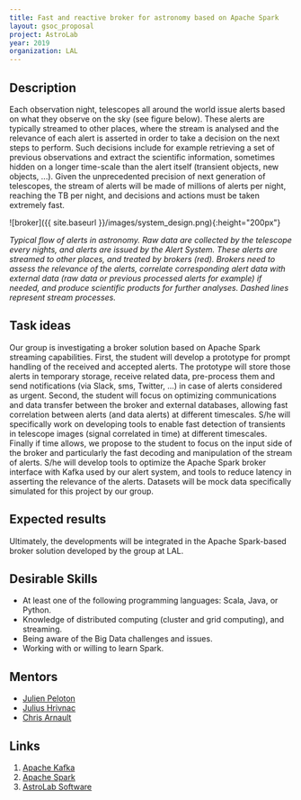 ```yaml
---
title: Fast and reactive broker for astronomy based on Apache Spark
layout: gsoc_proposal
project: AstroLab
year: 2019
organization: LAL
---
```


## Description

Each observation night, telescopes all around the world issue alerts based on
what they observe on the sky (see figure below). These alerts are typically
streamed to other places, where the stream is analysed and the relevance of each
alert is asserted in order to take a decision on the next steps to perform. Such
decisions include for example retrieving a set of previous observations and
extract the scientific information, sometimes hidden on a longer time-scale than
the alert itself (transient objects, new objects, ...). Given the unprecedented
precision of next generation of telescopes, the stream of alerts will be made of
millions of alerts per night, reaching the TB per night, and decisions and
actions must be taken extremely fast.

![broker]({{ site.baseurl }}/images/system_design.png){:height="200px"}

_Typical flow of alerts in astronomy. Raw data are collected by the telescope
every nights, and alerts are issued by the Alert System. These alerts are
streamed to other places, and treated by brokers (red). Brokers need to assess
the relevance of the alerts, correlate corresponding alert data with external
data (raw data or previous processed alerts for example) if needed, and produce
scientific products for further analyses. Dashed lines represent stream
processes._

## Task ideas

Our group is investigating a broker solution based on Apache Spark streaming
capabilities. First, the student will develop a prototype for prompt handling of
the received and accepted alerts. The prototype will store those alerts in
temporary storage, receive related data, pre-process them and send notifications
(via Slack, sms, Twitter, ...) in case of alerts considered as urgent. Second,
the student will focus on optimizing communications and data transfer between
the broker and external databases, allowing fast correlation between alerts (and
data alerts) at different timescales. S/he will specifically work on developing
tools to enable fast detection of transients in telescope images (signal
correlated in time) at different timescales. Finally if time allows, we propose
to the student to focus on the input side of the broker and particularly the
fast decoding and manipulation of the stream of alerts. S/he will develop tools
to optimize the Apache Spark broker interface with Kafka used by our alert
system, and tools to reduce latency in asserting the relevance of the alerts.
Datasets will be mock data specifically simulated for this project by our group.

## Expected results

Ultimately, the developments will be integrated in the Apache Spark-based broker
solution developed by the group at LAL.

## Desirable Skills

- At least one of the following programming languages: Scala, Java, or Python.
- Knowledge of distributed computing (cluster and grid computing), and
  streaming.
- Being aware of the Big Data challenges and issues.
- Working with or willing to learn Spark.

## Mentors

- [Julien Peloton](mailto:peloton@lal.in2p3.fr)
- [Julius Hrivnac](mailto:hrivnac@lal.in2p3.fr)
- [Chris Arnault](mailto:arnault@lal.in2p3.fr)

## Links

1. [Apache Kafka](https://kafka.apache.org/)
2. [Apache Spark](https://spark.apache.org/)
3. [AstroLab Software](https://astrolabsoftware.github.io/)
